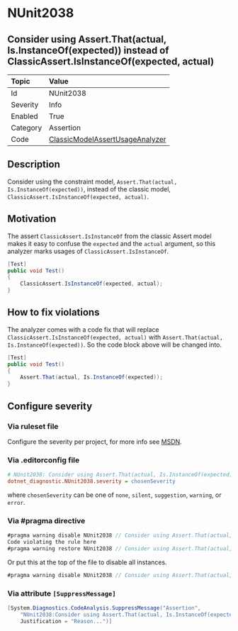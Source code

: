 # NUnit2038

## Consider using Assert.That(actual, Is.InstanceOf(expected)) instead of ClassicAssert.IsInstanceOf(expected, actual)

| Topic    | Value
| :--      | :--
| Id       | NUnit2038
| Severity | Info
| Enabled  | True
| Category | Assertion
| Code     | [ClassicModelAssertUsageAnalyzer](https://github.com/nunit/nunit.analyzers/blob/4.4.0/src/nunit.analyzers/ClassicModelAssertUsage/ClassicModelAssertUsageAnalyzer.cs)

## Description

Consider using the constraint model, `Assert.That(actual, Is.InstanceOf(expected))`, instead of the classic model,
`ClassicAssert.IsInstanceOf(expected, actual)`.

## Motivation

The assert `ClassicAssert.IsInstanceOf` from the classic Assert model makes it easy to confuse the `expected` and the
`actual` argument, so this analyzer marks usages of `ClassicAssert.IsInstanceOf`.

```csharp
[Test]
public void Test()
{
    ClassicAssert.IsInstanceOf(expected, actual);
}
```

## How to fix violations

The analyzer comes with a code fix that will replace `ClassicAssert.IsInstanceOf(expected, actual)` with
`Assert.That(actual, Is.InstanceOf(expected))`. So the code block above will be changed into.

```csharp
[Test]
public void Test()
{
    Assert.That(actual, Is.InstanceOf(expected));
}
```

<!-- start generated config severity -->
## Configure severity

### Via ruleset file

Configure the severity per project, for more info see
[MSDN](https://learn.microsoft.com/en-us/visualstudio/code-quality/using-rule-sets-to-group-code-analysis-rules?view=vs-2022).

### Via .editorconfig file

```ini
# NUnit2038: Consider using Assert.That(actual, Is.InstanceOf(expected)) instead of ClassicAssert.IsInstanceOf(expected, actual)
dotnet_diagnostic.NUnit2038.severity = chosenSeverity
```

where `chosenSeverity` can be one of `none`, `silent`, `suggestion`, `warning`, or `error`.

### Via #pragma directive

```csharp
#pragma warning disable NUnit2038 // Consider using Assert.That(actual, Is.InstanceOf(expected)) instead of ClassicAssert.IsInstanceOf(expected, actual)
Code violating the rule here
#pragma warning restore NUnit2038 // Consider using Assert.That(actual, Is.InstanceOf(expected)) instead of ClassicAssert.IsInstanceOf(expected, actual)
```

Or put this at the top of the file to disable all instances.

```csharp
#pragma warning disable NUnit2038 // Consider using Assert.That(actual, Is.InstanceOf(expected)) instead of ClassicAssert.IsInstanceOf(expected, actual)
```

### Via attribute `[SuppressMessage]`

```csharp
[System.Diagnostics.CodeAnalysis.SuppressMessage("Assertion",
    "NUnit2038:Consider using Assert.That(actual, Is.InstanceOf(expected)) instead of ClassicAssert.IsInstanceOf(expected, actual)",
    Justification = "Reason...")]
```
<!-- end generated config severity -->
